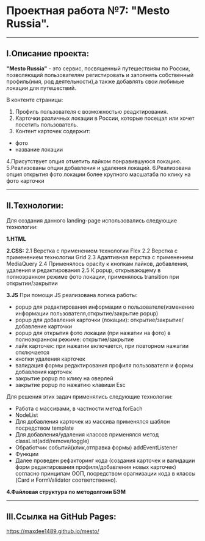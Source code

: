 # Проектная работа №7: "Mesto Russia".
___

## I.Описание проекта:
__"Mesto Russia"__ - это сервис, посвященный путешествиям по России, позволяющий пользователям регистировать и заполнять собственный профиль(имя, род деятельности),а также добавлять свои любимые локации для путешествий. 

В контенте страницы:
  1. Профиль пользователя с возможностью реадктирования.
  2. Карточки различных локации в России, которые посещал или хочет посетить пользователь. 
  3. Контент карточек содержит:
  + фото
  + название локации
  
  4.Присутствует опция отметить лайком понравившуюся локацию.
  5.Реализованы опции добавления и удаления локаций.
  6.Реализована опция открытия фото локации более крупного масшатаба по клику на фото карточки 

  

  ___
  ## II.Технологии:
  Для создания данного landing-page использовались следующие технологии:
  
  __1.HTML__

  __2.CSS:__
  2.1 Верстка с применением технологии Flex
  2.2 Верстка с применением технологии Grid
  2.3 Адаптивная верстка с применением MediaQuery
  2.4 Применялось opacity к кнопкам лайков, добавления, удаления и редактирования
  2.5 К popup, открывающему в полноэранном режиме  фото локации, применялось transition при открытии/закрытии       
  
  __3.JS__
  При помощи JS реализована логика работы:
   + popup для редактирования информации о пользователе(изменение информации пользователя,открытие/закрытие popup)
   + popup для добавления карточки (локации): открытие/закрытие/ добавление карточки
   + popup для открытия фото локации (при нажатии на фото) в полноэкранном режиме: открытие/закрытие
   + лайк карточек: при нажатии включается, при повторном нажатии отключается
   + кнопки удаления карточек
   + валидация формы редактирования профиля пользователя и формы добавления карточек
   + закрытие popup по клику на оверлей
   + закрытие popup по нажатию клавиши Esc
  
  Для решения этих задач применялись следующие технологии:
  + Работа с массивами, в частности метод forEach
  + NodeList
  + Для добавления карточек из массива применялся шаблон посредством template
  + Для добавления/удаления классов применялся метод classList(add/remove/toggle)
  + Обработчик событий(клик,отправка формы) addEventListener
  + Функции
  + Далее проведен рефакторинг кода (создания карточек и валидации форм редактирования профиля/добавления новых карточек) согласно принципам ООП, посредством орагнизации кода в классы (Card и FormValidator соответственно). 

  
  __4.Файловая структура по методолгоии БЭМ__

___  
## III.Ссылка на GitHub Pages:
https://maxdee1489.github.io/mesto/



 
